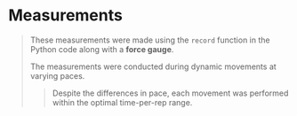 # Measurements

> These measurements were made using the `record` function in the Python code along with a **force gauge**.
>
> The measurements were conducted during dynamic movements at varying paces.
> > Despite the differences in pace, each movement was performed within the optimal time-per-rep range.
